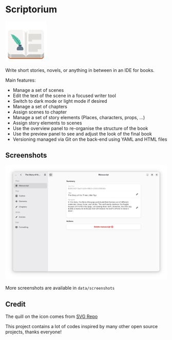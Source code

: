 # Scriptorium

<img src="data/icons/hicolor/scalable/apps/com.github.cgueret.Scriptorium.svg" width="128" height="128" />
<p>Write short stories, novels, or anything in between in an IDE for books.</p>

Main features:

  * Manage a set of scenes
  * Edit the text of the scene in a focused writer tool
  * Switch to dark mode or light mode if desired 
  * Manage a set of chapters
  * Assign scenes to chapter
  * Manage a set of story elements (Places, characters, props, ...)
  * Assign story elements to scenes
  * Use the overview panel to re-organise the structure of the book
  * Use the preview panel to see and adjust the look of the final book
  * Versioning managed via Git on the back-end using YAML and HTML files

## Screenshots

![screenshot](data/screenshots/main_window.png)

More screenshots are available in `data/screenshots`

## Credit

The quill on the icon comes from <a href="https://www.svgrepo.com/svg/229764/quill">SVG Repo</a>

This project contains a lot of codes inspired by many other open source projects, thanks everyone!

